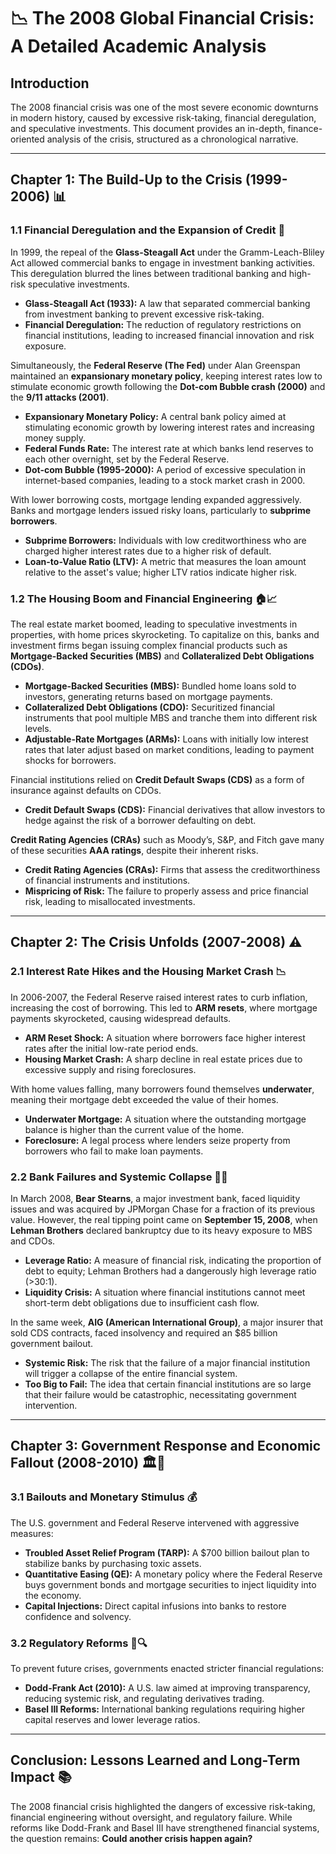 # 📉 The 2008 Global Financial Crisis: A Detailed Academic Analysis

## **Introduction**
The 2008 financial crisis was one of the most severe economic downturns in modern history, caused by excessive risk-taking, financial deregulation, and speculative investments. This document provides an in-depth, finance-oriented analysis of the crisis, structured as a chronological narrative.

---

## **Chapter 1: The Build-Up to the Crisis (1999-2006) 📊**

### **1.1 Financial Deregulation and the Expansion of Credit 🏦**
In 1999, the repeal of the **Glass-Steagall Act** under the Gramm-Leach-Bliley Act allowed commercial banks to engage in investment banking activities. This deregulation blurred the lines between traditional banking and high-risk speculative investments.

- **Glass-Steagall Act (1933):** A law that separated commercial banking from investment banking to prevent excessive risk-taking.
- **Financial Deregulation:** The reduction of regulatory restrictions on financial institutions, leading to increased financial innovation and risk exposure.

Simultaneously, the **Federal Reserve (The Fed)** under Alan Greenspan maintained an **expansionary monetary policy**, keeping interest rates low to stimulate economic growth following the **Dot-com Bubble crash (2000)** and the **9/11 attacks (2001)**.

- **Expansionary Monetary Policy:** A central bank policy aimed at stimulating economic growth by lowering interest rates and increasing money supply.
- **Federal Funds Rate:** The interest rate at which banks lend reserves to each other overnight, set by the Federal Reserve.
- **Dot-com Bubble (1995-2000):** A period of excessive speculation in internet-based companies, leading to a stock market crash in 2000.

With lower borrowing costs, mortgage lending expanded aggressively. Banks and mortgage lenders issued risky loans, particularly to **subprime borrowers**.

- **Subprime Borrowers:** Individuals with low creditworthiness who are charged higher interest rates due to a higher risk of default.
- **Loan-to-Value Ratio (LTV):** A metric that measures the loan amount relative to the asset's value; higher LTV ratios indicate higher risk.

### **1.2 The Housing Boom and Financial Engineering 🏠📈**
The real estate market boomed, leading to speculative investments in properties, with home prices skyrocketing. To capitalize on this, banks and investment firms began issuing complex financial products such as **Mortgage-Backed Securities (MBS)** and **Collateralized Debt Obligations (CDOs)**.

- **Mortgage-Backed Securities (MBS):** Bundled home loans sold to investors, generating returns based on mortgage payments.
- **Collateralized Debt Obligations (CDO):** Securitized financial instruments that pool multiple MBS and tranche them into different risk levels.
- **Adjustable-Rate Mortgages (ARMs):** Loans with initially low interest rates that later adjust based on market conditions, leading to payment shocks for borrowers.

Financial institutions relied on **Credit Default Swaps (CDS)** as a form of insurance against defaults on CDOs. 

- **Credit Default Swaps (CDS):** Financial derivatives that allow investors to hedge against the risk of a borrower defaulting on debt.

**Credit Rating Agencies (CRAs)** such as Moody’s, S&P, and Fitch gave many of these securities **AAA ratings**, despite their inherent risks.

- **Credit Rating Agencies (CRAs):** Firms that assess the creditworthiness of financial instruments and institutions.
- **Mispricing of Risk:** The failure to properly assess and price financial risk, leading to misallocated investments.

---

## **Chapter 2: The Crisis Unfolds (2007-2008) ⚠️**

### **2.1 Interest Rate Hikes and the Housing Market Crash 📉**
In 2006-2007, the Federal Reserve raised interest rates to curb inflation, increasing the cost of borrowing. This led to **ARM resets**, where mortgage payments skyrocketed, causing widespread defaults.

- **ARM Reset Shock:** A situation where borrowers face higher interest rates after the initial low-rate period ends.
- **Housing Market Crash:** A sharp decline in real estate prices due to excessive supply and rising foreclosures.

With home values falling, many borrowers found themselves **underwater**, meaning their mortgage debt exceeded the value of their homes.

- **Underwater Mortgage:** A situation where the outstanding mortgage balance is higher than the current value of the home.
- **Foreclosure:** A legal process where lenders seize property from borrowers who fail to make loan payments.

### **2.2 Bank Failures and Systemic Collapse 🏦💥**
In March 2008, **Bear Stearns**, a major investment bank, faced liquidity issues and was acquired by JPMorgan Chase for a fraction of its previous value. However, the real tipping point came on **September 15, 2008**, when **Lehman Brothers** declared bankruptcy due to its heavy exposure to MBS and CDOs.

- **Leverage Ratio:** A measure of financial risk, indicating the proportion of debt to equity; Lehman Brothers had a dangerously high leverage ratio (>30:1).
- **Liquidity Crisis:** A situation where financial institutions cannot meet short-term debt obligations due to insufficient cash flow.

In the same week, **AIG (American International Group)**, a major insurer that sold CDS contracts, faced insolvency and required an $85 billion government bailout.

- **Systemic Risk:** The risk that the failure of a major financial institution will trigger a collapse of the entire financial system.
- **Too Big to Fail:** The idea that certain financial institutions are so large that their failure would be catastrophic, necessitating government intervention.

---

## **Chapter 3: Government Response and Economic Fallout (2008-2010) 🏛️📢**

### **3.1 Bailouts and Monetary Stimulus 💰**
The U.S. government and Federal Reserve intervened with aggressive measures:

- **Troubled Asset Relief Program (TARP):** A $700 billion bailout plan to stabilize banks by purchasing toxic assets.
- **Quantitative Easing (QE):** A monetary policy where the Federal Reserve buys government bonds and mortgage securities to inject liquidity into the economy.
- **Capital Injections:** Direct capital infusions into banks to restore confidence and solvency.

### **3.2 Regulatory Reforms 📜🔍**
To prevent future crises, governments enacted stricter financial regulations:

- **Dodd-Frank Act (2010):** A U.S. law aimed at improving transparency, reducing systemic risk, and regulating derivatives trading.
- **Basel III Reforms:** International banking regulations requiring higher capital reserves and lower leverage ratios.

---

## **Conclusion: Lessons Learned and Long-Term Impact 📚**
The 2008 financial crisis highlighted the dangers of excessive risk-taking, financial engineering without oversight, and regulatory failure. While reforms like Dodd-Frank and Basel III have strengthened financial systems, the question remains: **Could another crisis happen again?**

